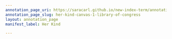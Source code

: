 ```yaml
---
annotation_page_uri: https://saracarl.github.io/new-index-term/annotations/her-kind-canvas-1-library-of-congress.json
annotation_page_slug: her-kind-canvas-1-library-of-congress
layout: annotation_page
manifest_label: Her Kind

---
```


